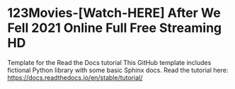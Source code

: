 # 123Movies-[Watch-HERE] After We Fell 2021 Online Full Free Streaming HD
Template for the Read the Docs tutorial This GitHub template includes fictional Python library with some basic Sphinx docs.  Read the tutorial here:  https://docs.readthedocs.io/en/stable/tutorial/
